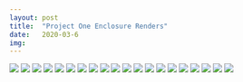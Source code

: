 ```yaml
---
layout: post
title:  "Project One Enclosure Renders"
date:   2020-03-6
img:
---
```

<img src="{{site.baseurl}}/assets/img/DesignImages/render1.jpg">
<img src="{{site.baseurl}}/assets/img/DesignImages/render2.jpg">
<img src="{{site.baseurl}}/assets/img/DesignImages/render3.jpg">
<img src="{{site.baseurl}}/assets/img/DesignImages/render4.jpg">
<img src="{{site.baseurl}}/assets/img/DesignImages/render5.jpg">
<img src="{{site.baseurl}}/assets/img/DesignImages/render6.jpg">
<img src="{{site.baseurl}}/assets/img/DesignImages/render10.jpg">
<img src="{{site.baseurl}}/assets/img/DesignImages/render11.jpg">
<img src="{{site.baseurl}}/assets/img/DesignImages/render12.jpg">
<img src="{{site.baseurl}}/assets/img/DesignImages/render13.jpg">
<img src="{{site.baseurl}}/assets/img/DesignImages/render14.jpg">
<img src="{{site.baseurl}}/assets/img/DesignImages/render15.jpg">
<img src="{{site.baseurl}}/assets/img/DesignImages/render16.jpg">
<img src="{{site.baseurl}}/assets/img/DesignImages/render17.jpg">
<img src="{{site.baseurl}}/assets/img/DesignImages/render18.jpg">
<img src="{{site.baseurl}}/assets/img/DesignImages/render1.jpg">
<img src="{{site.baseurl}}/assets/img/DesignImages/render19.pg">
<img src="{{site.baseurl}}/assets/img/DesignImages/render20.jpg">
<img src="{{site.baseurl}}/assets/img/DesignImages/render21.jpg">
<img src="{{site.baseurl}}/assets/img/DesignImages/render22.jpg">
